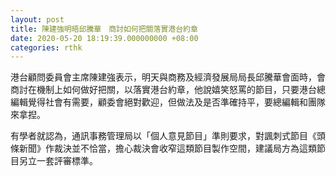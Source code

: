 ```yaml
---
layout: post
title: 陳建強明晤邱騰華　商討如何把關落實港台約章
date: 2020-05-20 18:19:39.000000000 +08:00
categories: rthk
---
```


港台顧問委員會主席陳建強表示，明天與商務及經濟發展局局長邱騰華會面時，會商討在機制上如何做好把關，以落實港台約章，他說嬉笑怒罵的節目，只要港台總編輯覺得社會有需要，顧委會絕對歡迎，但做法及是否準確持平，要總編輯和團隊來拿揑。

有學者就認為，通訊事務管理局以「個人意見節目」準則要求，對諷刺式節目《頭條新聞》作裁決並不恰當，擔心裁決會收窄這類節目製作空間，建議局方為這類節目另立一套評審標準。
